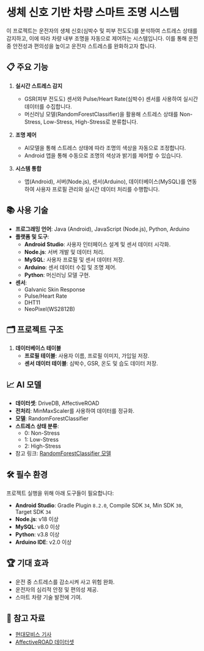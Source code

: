 # 생체 신호 기반 차량 스마트 조명 시스템

이 프로젝트는 운전자의 생체 신호(심박수 및 피부 전도도)를 분석하여 스트레스 상태를 감지하고, 이에 따라 차량 내부 조명을 자동으로 제어하는 시스템입니다. 이를 통해 운전 중 안전성과 편의성을 높이고 운전자 스트레스를 완화하고자 합니다.

## 📋 주요 기능
1. **실시간 스트레스 감지**  
   - GSR(피부 전도도) 센서와 Pulse/Heart Rate(심박수) 센서를 사용하여 실시간 데이터를 수집합니다.
   - 머신러닝 모델(RandomForestClassifier)을 활용해 스트레스 상태를 Non-Stress, Low-Stress, High-Stress로 분류합니다.
   
2. **조명 제어**  
   - AI모델을 통해 스트레스 상태에 따라 조명의 색상을 자동으로 조정합니다.
   - Android 앱을 통해 수동으로 조명의 색상과 밝기를 제어할 수 있습니다.

3. **시스템 통합**  
   - 앱(Android), 서버(Node.js), 센서(Arduino), 데이터베이스(MySQL)를 연동하여 사용자 프로필 관리와 실시간 데이터 처리를 수행합니다.

## 📚 사용 기술
- **프로그래밍 언어**: Java (Android), JavaScript (Node.js), Python, Arduino
- **플랫폼 및 도구**:
  - **Android Studio**: 사용자 인터페이스 설계 및 센서 데이터 시각화.
  - **Node.js**: 서버 개발 및 데이터 처리.
  - **MySQL**: 사용자 프로필 및 센서 데이터 저장.
  - **Arduino**: 센서 데이터 수집 및 조명 제어.
  - **Python**: 머신러닝 모델 구현.
- **센서**:
  - Galvanic Skin Response
  - Pulse/Heart Rate
  - DHT11
  - NeoPixel(WS2812B)

## 🗂️ 프로젝트 구조
1. **데이터베이스 테이블**
   - **프로필 테이블**: 사용자 이름, 프로필 이미지, 가입일 저장.
   - **센서 데이터 테이블**: 심박수, GSR, 온도 및 습도 데이터 저장.

## 📈 AI 모델
- **데이터셋**: DriveDB, AffectiveROAD
- **전처리**: MinMaxScaler를 사용하여 데이터를 정규화.
- **모델**: RandomForestClassifier
- **스트레스 상태 분류**:
  - 0: Non-Stress
  - 1: Low-Stress
  - 2: High-Stress
- 참고 링크: [RandomForestClassifier 모델](https://github.com/iut-swe-20-dp-1/machine-learning-model/tree/main)


## 🛠️ 필수 환경
프로젝트 실행을 위해 아래 도구들이 필요합니다:
- **Android Studio**: Gradle Plugin `8.2.0`, Compile SDK `34`, Min SDK `30`, Target SDK `34`  
- **Node.js**: v18 이상  
- **MySQL**: v8.0 이상  
- **Python**: v3.8 이상  
- **Arduino IDE**: v2.0 이상  

## 🏆 기대 효과
- 운전 중 스트레스를 감소시켜 사고 위험 완화.
- 운전자의 심리적 안정 및 편의성 제공.
- 스마트 차량 기술 발전에 기여.

## 🔗 참고 자료
- [현대모비스 기사](https://www.hyundai.co.kr/story/CONT0000000000166504)
- [AffectiveROAD 데이터셋](https://www.media.mit.edu/tools/affectiveroad/) 
